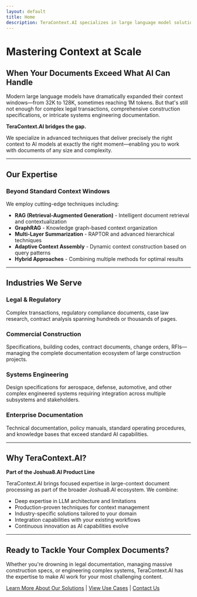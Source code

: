 ```yaml
---
layout: default
title: Home
description: TeraContext.AI specializes in large language model solutions for complex documents with massive context requirements - from legal transactions to construction specifications to systems engineering.
---
```


# Mastering Context at Scale

## When Your Documents Exceed What AI Can Handle

Modern large language models have dramatically expanded their context windows—from 32K to 128K, sometimes reaching 1M tokens. But that's still not enough for complex legal transactions, comprehensive construction specifications, or intricate systems engineering documentation.

**TeraContext.AI bridges the gap.**

We specialize in advanced techniques that deliver precisely the right context to AI models at exactly the right moment—enabling you to work with documents of any size and complexity.

---

## Our Expertise

### Beyond Standard Context Windows

We employ cutting-edge techniques including:
- **RAG (Retrieval-Augmented Generation)** - Intelligent document retrieval and contextualization
- **GraphRAG** - Knowledge graph-based context organization
- **Multi-Layer Summarization** - RAPTOR and advanced hierarchical techniques
- **Adaptive Context Assembly** - Dynamic context construction based on query patterns
- **Hybrid Approaches** - Combining multiple methods for optimal results

---

## Industries We Serve

### Legal & Regulatory
Complex transactions, regulatory compliance documents, case law research, contract analysis spanning hundreds or thousands of pages.

### Commercial Construction
Specifications, building codes, contract documents, change orders, RFIs—managing the complete documentation ecosystem of large construction projects.

### Systems Engineering
Design specifications for aerospace, defense, automotive, and other complex engineered systems requiring integration across multiple subsystems and stakeholders.

### Enterprise Documentation
Technical documentation, policy manuals, standard operating procedures, and knowledge bases that exceed standard AI capabilities.

---

## Why TeraContext.AI?

**Part of the Joshua8.AI Product Line**

TeraContext.AI brings focused expertise in large-context document processing as part of the broader Joshua8.AI ecosystem. We combine:

- Deep expertise in LLM architecture and limitations
- Production-proven techniques for context management
- Industry-specific solutions tailored to your domain
- Integration capabilities with your existing workflows
- Continuous innovation as AI capabilities evolve

---

## Ready to Tackle Your Complex Documents?

Whether you're drowning in legal documentation, managing massive construction specs, or engineering complex systems, TeraContext.AI has the expertise to make AI work for your most challenging content.

[Learn More About Our Solutions](/solutions) | [View Use Cases](/use-cases) | [Contact Us](/contact)
